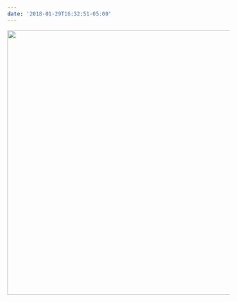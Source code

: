 ```yaml
---
date: '2018-01-29T16:32:51-05:00'
---
```



<img src="uploads/2018/440bd94007.jpg" width="600" height="600" />
